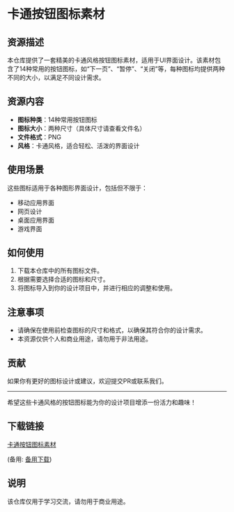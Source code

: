 # 卡通按钮图标素材

## 资源描述

本仓库提供了一套精美的卡通风格按钮图标素材，适用于UI界面设计。该素材包含了14种常用的按钮图标，如“下一页”、“暂停”、“关闭”等，每种图标均提供两种不同的大小，以满足不同设计需求。

## 资源内容

- **图标种类**：14种常用按钮图标
- **图标大小**：两种尺寸（具体尺寸请查看文件名）
- **文件格式**：PNG
- **风格**：卡通风格，适合轻松、活泼的界面设计

## 使用场景

这些图标适用于各种图形界面设计，包括但不限于：

- 移动应用界面
- 网页设计
- 桌面应用界面
- 游戏界面

## 如何使用

1. 下载本仓库中的所有图标文件。
2. 根据需要选择合适的图标和尺寸。
3. 将图标导入到你的设计项目中，并进行相应的调整和使用。

## 注意事项

- 请确保在使用前检查图标的尺寸和格式，以确保其符合你的设计需求。
- 本资源仅供个人和商业用途，请勿用于非法用途。

## 贡献

如果你有更好的图标设计或建议，欢迎提交PR或联系我们。

---

希望这些卡通风格的按钮图标能为你的设计项目增添一份活力和趣味！

## 下载链接
[卡通按钮图标素材](https://pan.quark.cn/s/9788c5e691fc) 

(备用: [备用下载](https://pan.baidu.com/s/1lOGJLPKlpIfJSV35xPi-OQ?pwd=1234))

## 说明

该仓库仅用于学习交流，请勿用于商业用途。
